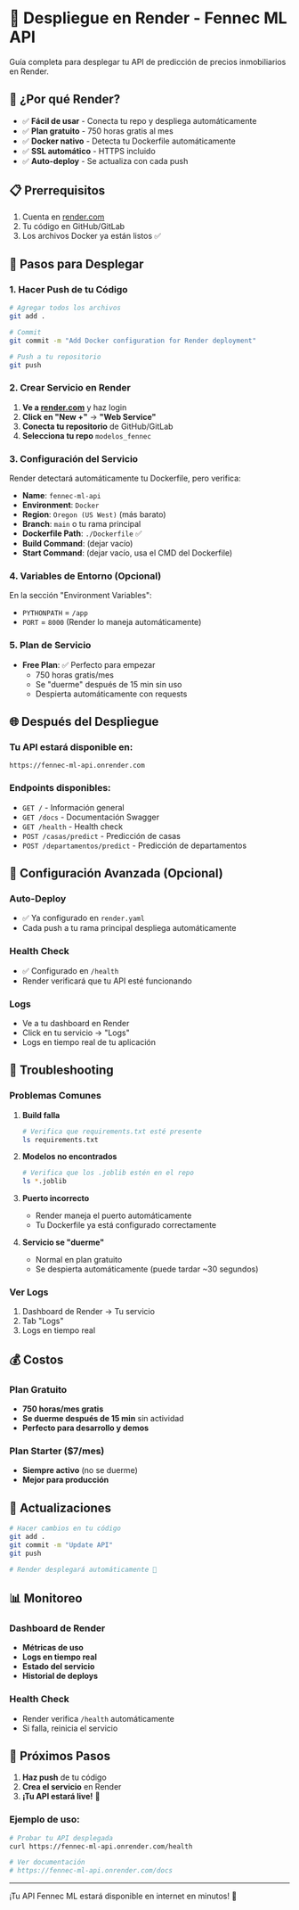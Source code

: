 # 🚀 Despliegue en Render - Fennec ML API

Guía completa para desplegar tu API de predicción de precios inmobiliarios en Render.

## 🌟 ¿Por qué Render?

- ✅ **Fácil de usar** - Conecta tu repo y despliega automáticamente
- ✅ **Plan gratuito** - 750 horas gratis al mes
- ✅ **Docker nativo** - Detecta tu Dockerfile automáticamente
- ✅ **SSL automático** - HTTPS incluido
- ✅ **Auto-deploy** - Se actualiza con cada push

## 📋 Prerrequisitos

1. Cuenta en [render.com](https://render.com)
2. Tu código en GitHub/GitLab
3. Los archivos Docker ya están listos ✅

## 🚀 Pasos para Desplegar

### 1. Hacer Push de tu Código

```bash
# Agregar todos los archivos
git add .

# Commit
git commit -m "Add Docker configuration for Render deployment"

# Push a tu repositorio
git push
```

### 2. Crear Servicio en Render

1. **Ve a [render.com](https://render.com)** y haz login
2. **Click en "New +"** → **"Web Service"**
3. **Conecta tu repositorio** de GitHub/GitLab
4. **Selecciona tu repo** `modelos_fennec`

### 3. Configuración del Servicio

Render detectará automáticamente tu Dockerfile, pero verifica:

- **Name**: `fennec-ml-api`
- **Environment**: `Docker`
- **Region**: `Oregon (US West)` (más barato)
- **Branch**: `main` o tu rama principal
- **Dockerfile Path**: `./Dockerfile` ✅
- **Build Command**: (dejar vacío)
- **Start Command**: (dejar vacío, usa el CMD del Dockerfile)

### 4. Variables de Entorno (Opcional)

En la sección "Environment Variables":
- `PYTHONPATH` = `/app`
- `PORT` = `8000` (Render lo maneja automáticamente)

### 5. Plan de Servicio

- **Free Plan**: ✅ Perfecto para empezar
  - 750 horas gratis/mes
  - Se "duerme" después de 15 min sin uso
  - Despierta automáticamente con requests

## 🌐 Después del Despliegue

### Tu API estará disponible en:
```
https://fennec-ml-api.onrender.com
```

### Endpoints disponibles:
- `GET /` - Información general
- `GET /docs` - Documentación Swagger
- `GET /health` - Health check
- `POST /casas/predict` - Predicción de casas
- `POST /departamentos/predict` - Predicción de departamentos

## 🔧 Configuración Avanzada (Opcional)

### Auto-Deploy
- ✅ Ya configurado en `render.yaml`
- Cada push a tu rama principal despliega automáticamente

### Health Check
- ✅ Configurado en `/health`
- Render verificará que tu API esté funcionando

### Logs
- Ve a tu dashboard en Render
- Click en tu servicio → "Logs"
- Logs en tiempo real de tu aplicación

## 🐛 Troubleshooting

### Problemas Comunes

1. **Build falla**
   ```bash
   # Verifica que requirements.txt esté presente
   ls requirements.txt
   ```

2. **Modelos no encontrados**
   ```bash
   # Verifica que los .joblib estén en el repo
   ls *.joblib
   ```

3. **Puerto incorrecto**
   - Render maneja el puerto automáticamente
   - Tu Dockerfile ya está configurado correctamente

4. **Servicio se "duerme"**
   - Normal en plan gratuito
   - Se despierta automáticamente (puede tardar ~30 segundos)

### Ver Logs
1. Dashboard de Render → Tu servicio
2. Tab "Logs"
3. Logs en tiempo real

## 💰 Costos

### Plan Gratuito
- **750 horas/mes gratis**
- **Se duerme después de 15 min** sin actividad
- **Perfecto para desarrollo y demos**

### Plan Starter ($7/mes)
- **Siempre activo** (no se duerme)
- **Mejor para producción**

## 🔄 Actualizaciones

```bash
# Hacer cambios en tu código
git add .
git commit -m "Update API"
git push

# Render desplegará automáticamente 🚀
```

## 📊 Monitoreo

### Dashboard de Render
- **Métricas de uso**
- **Logs en tiempo real**
- **Estado del servicio**
- **Historial de deploys**

### Health Check
- Render verifica `/health` automáticamente
- Si falla, reinicia el servicio

## 🎯 Próximos Pasos

1. **Haz push** de tu código
2. **Crea el servicio** en Render
3. **¡Tu API estará live!** 🎉

### Ejemplo de uso:
```bash
# Probar tu API desplegada
curl https://fennec-ml-api.onrender.com/health

# Ver documentación
# https://fennec-ml-api.onrender.com/docs
```

---

¡Tu API Fennec ML estará disponible en internet en minutos! 🚀 
